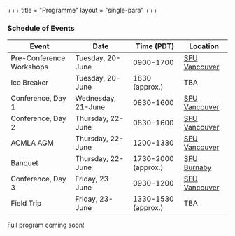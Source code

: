 +++
title = "Programme"
layout = "single-para"
+++

### Schedule of Events

| Event | Date | Time (PDT) | Location|
|------|-------|-------|-------|
|Pre-Conference Workshops|Tuesday, 20-June|0900-1700|[SFU Vancouver](http://www.sfu.ca/campuses/vancouver.html)|
|Ice Breaker|Tuesday, 20-June|1830 (approx.)|TBA|
|Conference, Day 1|Wednesday, 21-June|0830-1600|[SFU Vancouver](http://www.sfu.ca/campuses/vancouver.html)|
|Conference, Day 2|Thursday, 22-June|0830-1600|[SFU Vancouver](http://www.sfu.ca/campuses/vancouver.html)|
|ACMLA AGM|Thursday, 22-June|1200-1330|[SFU Vancouver](http://www.sfu.ca/campuses/vancouver.html)|
|Banquet|Thursday, 22-June|1730-2000 (approx.)|[SFU Burnaby](http://www.sfu.ca/campuses/burnaby.html)|
|Conference, Day 3|Friday, 23-June|0930-1200|[SFU Vancouver](http://www.sfu.ca/campuses/vancouver.html)|
|Field Trip|Friday, 23-June|1330-1530 (approx.)|TBA|

Full program coming soon!


